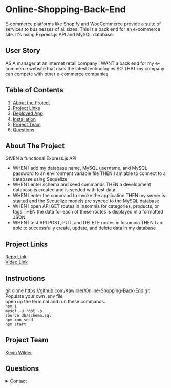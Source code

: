 # Online-Shopping-Back-End
E-commerce platforms like Shopify and WooCommerce provide a suite of services to businesses of all sizes. This is a back end for an e-commerce site. It's using Express.js API and MySQL database.

## User Story
AS A manager at an internet retail company
I WANT a back end for my e-commerce website that uses the latest technologies
SO THAT my company can compete with other e-commerce companies

## Table of Contents 
1. [About the Project](#About-The-Project)
1. [Project Links](#Project-Links)
1. [Deployed App](#Deployed-App)
1. [Installation](#Installation)
1. [Project Team](#Project-Team)
1. [Questions](#Questions)

## About The Project
GIVEN a functional Express.js API
- WHEN I add my database name, MySQL username, and MySQL password to an environment variable file
THEN I am able to connect to a database using Sequelize
- WHEN I enter schema and seed commands
THEN a development database is created and is seeded with test data
- WHEN I enter the command to invoke the application
THEN my server is started and the Sequelize models are synced to the MySQL database
- WHEN I open API GET routes in Insomnia for categories, products, or tags
THEN the data for each of these routes is displayed in a formatted JSON
- WHEN I test API POST, PUT, and DELETE routes in Insomnia
THEN I am able to successfully create, update, and delete data in my database

## Project Links
[Repo Link](https://github.com/Kawilder/Online-Shopping-Back-End) <br>
[Video Link](https://drive.google.com/file/d/1bIEijBUCrGDN7bnMvQwbOsT56-Z3ZCOZ/view)

## Instructions
git clone https://github.com/Kawilder/Online-Shopping-Back-End.git <br>
Populate your own .env file <br>
open up the terminal and run these commands. <br>
`npm i` <br>
`mysql -u root -p` <br>
`source db/schema.sql` <br>
`npm run seed` <br>
`npm start`

## Project Team
[Kevin Wilder](https://github.com/Kawilder) <br>

## Questions
<details>
    <summary>Contact</summary>
    kevin_wilde564@yahoo.com
</details>